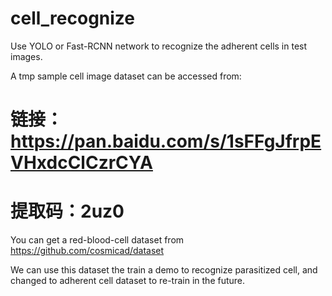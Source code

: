 # cell_recognize

Use YOLO or Fast-RCNN network to recognize the adherent cells in test images.

A tmp sample cell image dataset can be accessed from:
# 链接：https://pan.baidu.com/s/1sFFgJfrpEVHxdcClCzrCYA 
# 提取码：2uz0

You can get a red-blood-cell dataset from https://github.com/cosmicad/dataset

We can use this dataset the train a demo to recognize parasitized cell, and changed to adherent cell dataset
to re-train in the future.
